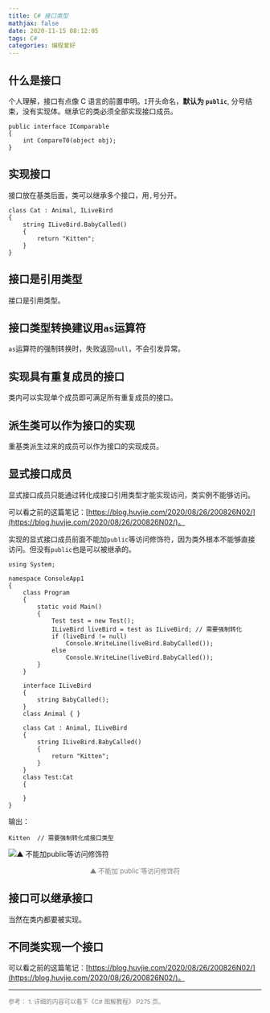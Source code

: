 ```yaml
---
title: C# 接口类型
mathjax: false
date: 2020-11-15 08:12:05
tags: C#
categories: 编程爱好
---
```


## 什么是接口

个人理解，接口有点像 C 语言的前置申明。`I`开头命名，**默认为 `public`**, 分号结束，没有实现体。继承它的类必须全部实现接口成员。

```Csharp
public interface IComparable
{
    int CompareT0(object obj);
}
```

## 实现接口

接口放在基类后面，类可以继承多个接口，用`,`号分开。

```Csharp
class Cat : Animal, ILiveBird
{
    string ILiveBird.BabyCalled()
    {
        return "Kitten";
    }
}
```

## 接口是引用类型

接口是引用类型。

## 接口类型转换建议用`as`运算符

`as`运算符的强制转换时，失败返回`null`，不会引发异常。

## 实现具有重复成员的接口

类内可以实现单个成员即可满足所有重复成员的接口。

## 派生类可以作为接口的实现

重基类派生过来的成员可以作为接口的实现成员。

## 显式接口成员

显式接口成员只能通过转化成接口引用类型才能实现访问，类实例不能够访问。

可以看之前的这篇笔记：[https://blog.huvjie.com/2020/08/26/200826N02/](https://blog.huvjie.com/2020/08/26/200826N02/)。

实现的显式接口成员前面不能加`public`等访问修饰符，因为类外根本不能够直接访问。但没有`public`也是可以被继承的。

```Csharp
using System;

namespace ConsoleApp1
{
    class Program
    {
        static void Main()
        {
            Test test = new Test();
            ILiveBird liveBird = test as ILiveBird; // 需要强制转化
            if (liveBird != null)
                Console.WriteLine(liveBird.BabyCalled());
            else
                Console.WriteLine(liveBird.BabyCalled());
        }
    }

    interface ILiveBird
    {
        string BabyCalled();
    }
    class Animal { }

    class Cat : Animal, ILiveBird
    {
        string ILiveBird.BabyCalled()
        {
            return "Kitten";
        }
    }
    class Test:Cat
    {

    }
}
```

输出：

```
Kitten  // 需要强制转化成接口类型
```


![▲ 不能加`public`等访问修饰符](http://image.huvjie.com/201115N01_img01.jpg)

<div style="font-size:13px;color:gray;text-align:center">▲ 不能加`public`等访问修饰符</div>

## 接口可以继承接口

当然在类内都要被实现。

## 不同类实现一个接口

可以看之前的这篇笔记：[https://blog.huvjie.com/2020/08/26/200826N02/](https://blog.huvjie.com/2020/08/26/200826N02/)。

<hr/>
<span style="color:gray;font-size:12px">
参考： 
1. 详细的内容可以看下《C# 图解教程》 P275 页。
</span>
